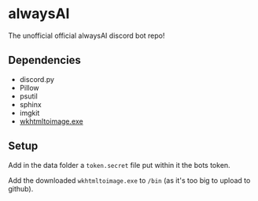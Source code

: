 # alwaysAI
The unofficial official alwaysAI discord bot repo!

## Dependencies
* discord.py
* Pillow
* psutil
* sphinx
* imgkit
* [wkhtmltoimage.exe](https://wkhtmltopdf.org/downloads.html)

## Setup
Add in the data folder a `token.secret` file put within it the bots token.

Add the downloaded `wkhtmltoimage.exe` to `/bin` (as it's too big to upload to github).
